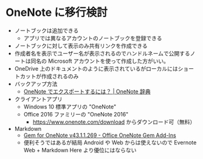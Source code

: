 # OneNote に移行検討
- ノートブックは追加できる
    - アプリでは異なるアカウントのノートブックを登録できる
- ノートブックに対して表示のみ共有リンクを作成できる
- 作成者名を表示でユーザー名が表示されるのでハンドルネームで公開するノートは同名の Microsoft アカウントを使って作成した方がいい。
- OneDrive 上のドキュメントのように表示されているがローカルにはショートカットが作成されるのみ
- バックアップ方法
    - [OneNote でエクスポートするには？ | OneNote 辞典](http://onenote.hprs1.com/onenote-ekusupo-to/)
- クライアントアプリ
    - Windows 10 標準アプリの "OneNote"
    - Office 2016 ファミリーの "OneNote 2016"
        - https://www.onenote.com/download からダウンロード可（無料）
- Markdown
    - [Gem for OneNote v43.1.1.269 - Office OneNote Gem Add-Ins](https://www.onenotegem.com/gem-for-onenote.html)
    - 便利そうではあるが結局 Android や Web からは使えないので Evernote Web + Markdown Here より優位にはならない